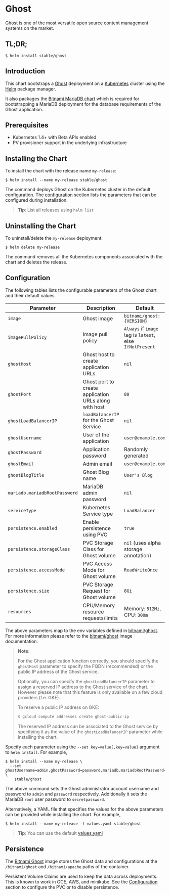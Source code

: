 # Ghost

[Ghost](https://ghost.org/) is one of the most versatile open source content management systems on the market.

## TL;DR;

```console
$ helm install stable/ghost
```

## Introduction

This chart bootstraps a [Ghost](https://github.com/bitnami/bitnami-docker-ghost) deployment on a [Kubernetes](http://kubernetes.io) cluster using the [Helm](https://helm.sh) package manager.

It also packages the [Bitnami MariaDB chart](https://github.com/kubernetes/charts/tree/master/stable/mariadb) which is required for bootstrapping a MariaDB deployment for the database requirements of the Ghost application.

## Prerequisites

- Kubernetes 1.4+ with Beta APIs enabled
- PV provisioner support in the underlying infrastructure

## Installing the Chart

To install the chart with the release name `my-release`:

```console
$ helm install --name my-release stable/ghost
```

The command deploys Ghost on the Kubernetes cluster in the default configuration. The [configuration](#configuration) section lists the parameters that can be configured during installation.

> **Tip**: List all releases using `helm list`

## Uninstalling the Chart

To uninstall/delete the `my-release` deployment:

```console
$ helm delete my-release
```

The command removes all the Kubernetes components associated with the chart and deletes the release.

## Configuration

The following tables lists the configurable parameters of the Ghost chart and their default values.

| Parameter                         | Description                                           | Default                                                   |
| --------------------------------- | ----------------------------------------------------- | --------------------------------------------------------- |
| `image`                           | Ghost image                                           | `bitnami/ghost:{VERSION}`                                 |
| `imagePullPolicy`                 | Image pull policy                                     | `Always` if `image` tag is `latest`, else `IfNotPresent`  |
| `ghostHost`                       | Ghost host to create application URLs                 | `nil`                                                     |
| `ghostPort`                       | Ghost port to create application URLs along with host | `80`                                                      |
| `ghostLoadBalancerIP`             | `loadBalancerIP` for the Ghost Service                | `nil`                                                     |
| `ghostUsername`                   | User of the application                               | `user@example.com`                                        |
| `ghostPassword`                   | Application password                                  | Randomly generated                                        |
| `ghostEmail`                      | Admin email                                           | `user@example.com`                                        |
| `ghostBlogTitle`                  | Ghost Blog name                                       | `User's Blog`                                             |
| `mariadb.mariadbRootPassword`     | MariaDB admin password                                | `nil`                                                     |
| `serviceType`                     | Kubernetes Service type                               | `LoadBalancer`                                            |
| `persistence.enabled`             | Enable persistence using PVC                          | `true`                                                    |
| `persistence.storageClass`        | PVC Storage Class for Ghost volume                    | `nil` (uses alpha storage annotation)                     |
| `persistence.accessMode`          | PVC Access Mode for Ghost volume                      | `ReadWriteOnce`                                           |
| `persistence.size`                | PVC Storage Request for Ghost volume                  | `8Gi`                                                     |
| `resources`                       | CPU/Memory resource requests/limits                   | Memory: `512Mi`, CPU: `300m`                              |

The above parameters map to the env variables defined in [bitnami/ghost](http://github.com/bitnami/bitnami-docker-ghost). For more information please refer to the [bitnami/ghost](http://github.com/bitnami/bitnami-docker-ghost) image documentation.

> **Note**:
>
> For the Ghost application function correctly, you should specify the `ghostHost` parameter to specify the FQDN (recommended) or the public IP address of the Ghost service.
>
> Optionally, you can specify the `ghostLoadBalancerIP` parameter to assign a reserved IP address to the Ghost service of the chart. However please note that this feature is only available on a few cloud providers (f.e. GKE).
>
> To reserve a public IP address on GKE:
>
> ```bash
> $ gcloud compute addresses create ghost-public-ip
> ```
>
> The reserved IP address can be associated to the Ghost service by specifying it as the value of the `ghostLoadBalancerIP` parameter while installing the chart.

Specify each parameter using the `--set key=value[,key=value]` argument to `helm install`. For example,

```console
$ helm install --name my-release \
  --set ghostUsername=admin,ghostPassword=password,mariadb.mariadbRootPassword=secretpassword \
    stable/ghost
```

The above command sets the Ghost administrator account username and password to `admin` and `password` respectively. Additionally it sets the MariaDB `root` user password to `secretpassword`.

Alternatively, a YAML file that specifies the values for the above parameters can be provided while installing the chart. For example,

```console
$ helm install --name my-release -f values.yaml stable/ghost
```

> **Tip**: You can use the default [values.yaml](values.yaml)

## Persistence

The [Bitnami Ghost](https://github.com/bitnami/bitnami-docker-ghost) image stores the Ghost data and configurations at the `/bitnami/ghost` and `/bitnami/apache` paths of the container.

Persistent Volume Claims are used to keep the data across deployments. This is known to work in GCE, AWS, and minikube.
See the [Configuration](#configuration) section to configure the PVC or to disable persistence.
